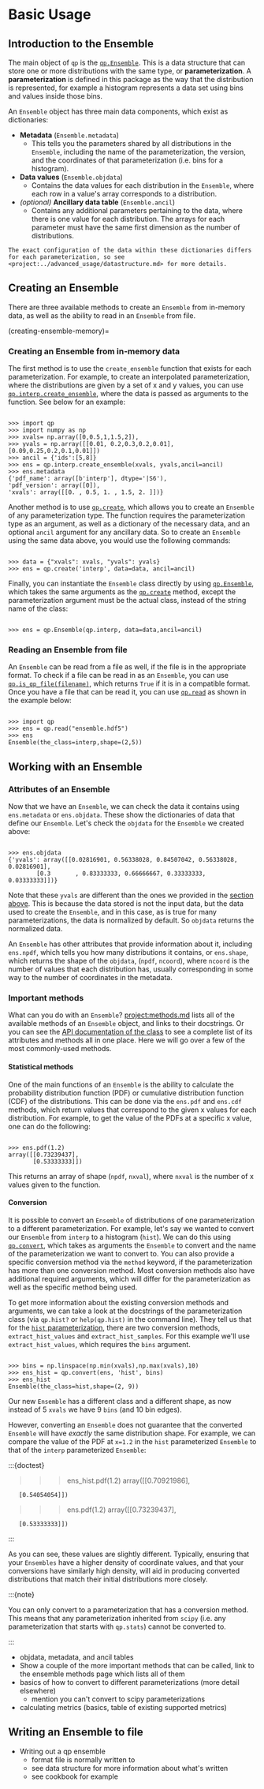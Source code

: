 # Basic Usage

## Introduction to the Ensemble

The main object of `qp` is the [`qp.Ensemble`](#qp.core.ensemble.Ensemble). This is a data structure that can store one or more distributions with the same type, or **parameterization**. A **parameterization** is defined in this package as the way that the distribution is represented, for example a histogram represents a data set using bins and values inside those bins.

An `Ensemble` object has three main data components, which exist as dictionaries:

- **Metadata** (`Ensemble.metadata`)
  - This tells you the parameters shared by all distributions in the `Ensemble`, including the name of the parameterization, the version, and the coordinates of that parameterization (i.e. bins for a histogram).
- **Data values** (`Ensemble.objdata`)
  - Contains the data values for each distribution in the `Ensemble`, where each row in a value's array corresponds to a distribution.
- _(optional)_ **Ancillary data table** (`Ensemble.ancil`)
  - Contains any additional parameters pertaining to the data, where there is one value for each distribution. The arrays for each parameter must have the same first dimension as the number of distributions.

```{note}
The exact configuration of the data within these dictionaries differs for each parameterization, so see <project:../advanced_usage/datastructure.md> for more details.
```

## Creating an Ensemble

There are three available methods to create an `Ensemble` from in-memory data, as well as the ability to read in an `Ensemble` from file.

(creating-ensemble-memory)=

### Creating an Ensemble from in-memory data

The first method is to use the `create_ensemble` function that exists for each parameterization. For example, to create an interpolated parameterization, where the distributions are given by a set of x and y values, you can use [`qp.interp.create_ensemble`](#qp.parameterizations.interp.interp.create_ensemble), where the data is passed as arguments to the function. See below for an example:

```{doctest}

>>> import qp
>>> import numpy as np
>>> xvals= np.array([0,0.5,1,1.5,2]),
>>> yvals = np.array([[0.01, 0.2,0.3,0.2,0.01],[0.09,0.25,0.2,0.1,0.01]])
>>> ancil = {'ids':[5,8]}
>>> ens = qp.interp.create_ensemble(xvals, yvals,ancil=ancil)
>>> ens.metadata
{'pdf_name': array([b'interp'], dtype='|S6'),
'pdf_version': array([0]),
'xvals': array([[0. , 0.5, 1. , 1.5, 2. ]])}

```

Another method is to use [`qp.create`](#qp.core.factory.create), which allows you to create an `Ensemble` of any parameterization type. The function requires the parameterization type as an argument, as well as a dictionary of the necessary data, and an optional `ancil` argument for any ancillary data. So to create an `Ensemble` using the same data above, you would use the following commands:

```{doctest}

>>> data = {"xvals": xvals, "yvals": yvals}
>>> ens = qp.create('interp', data=data, ancil=ancil)

```

Finally, you can instantiate the `Ensemble` class directly by using [`qp.Ensemble`](#qp.core.ensemble.Ensemble), which takes the same arguments as the [`qp.create`](#qp.core.factory.create) method, except the parameterization argument must be the actual class, instead of the string name of the class:

```{doctest}

>>> ens = qp.Ensemble(qp.interp, data=data,ancil=ancil)

```

### Reading an Ensemble from file

An `Ensemble` can be read from a file as well, if the file is in the appropriate format. To check if a file can be read in as an `Ensemble`, you can use [`qp.is_qp_file(filename)`](#qp.core.factory.is_qp_file), which returns `True` if it is in a compatible format. Once you have a file that can be read it, you can use [`qp.read`](#qp.core.factory.read) as shown in the example below:

```{doctest}

>>> import qp
>>> ens = qp.read("ensemble.hdf5")
>>> ens
Ensemble(the_class=interp,shape=(2,5))

```

## Working with an Ensemble

### Attributes of an Ensemble

Now that we have an `Ensemble`, we can check the data it contains using `ens.metadata` or `ens.objdata`. These show the dictionaries of data that define our `Ensemble`. Let's check the `objdata` for the `Ensemble` we created above:

```{doctest}

>>> ens.objdata
{'yvals': array([[0.02816901, 0.56338028, 0.84507042, 0.56338028, 0.02816901],
        [0.3       , 0.83333333, 0.66666667, 0.33333333, 0.03333333]])}

```

Note that these `yvals` are different than the ones we provided in the [section above](#creating-ensemble-memory). This is because the data stored is not the input data, but the data used to create the `Ensemble`, and in this case, as is true for many parameterizations, the data is normalized by default. So `objdata` returns the normalized data.

An `Ensemble` has other attributes that provide information about it, including `ens.npdf`, which tells you how many distributions it contains, or `ens.shape`, which returns the shape of the `objdata`, (`npdf`, `ncoord`), where `ncoord` is the number of values that each distribution has, usually corresponding in some way to the number of coordinates in the metadata.

### Important methods

What can you do with an `Ensemble`? <project:methods.md> lists all of the available methods of an `Ensemble` object, and links to their docstrings. Or you can see the [API documentation of the class](#qp.core.ensemble.Ensemble) to see a complete list of its attributes and methods all in one place. Here we will go over a few of the most commonly-used methods.

#### Statistical methods

One of the main functions of an `Ensemble` is the ability to calculate the probability distribution function (PDF) or cumulative distribution function (CDF) of the distributions. This can be done via the `ens.pdf` and `ens.cdf` methods, which return values that correspond to the given x values for each distribution. For example, to get the value of the PDFs at a specific x value, one can do the following:

```{doctest}

>>> ens.pdf(1.2)
array([[0.73239437],
       [0.53333333]])

```

This returns an array of shape (`npdf`, `nxval`), where `nxval` is the number of x values given to the function.

#### Conversion

It is possible to convert an `Ensemble` of distributions of one parameterization to a different parameterization. For example, let's say we wanted to convert our `Ensemble` from `interp` to a histogram (`hist`). We can do this using [`qp.convert`](#qp.core.factory.convert), which takes as arguments the `Ensemble` to convert and the name of the parameterization we want to convert to. You can also provide a specific conversion method via the `method` keyword, if the parameterization has more than one conversion method. Most conversion methods also have additional required arguments, which will differ for the parameterization as well as the specific method being used.

To get more information about the existing conversion methods and arguments, we can take a look at the docstrings of the parameterization class (via `qp.hist?` or `help(qp.hist)` in the command line). They tell us that for the [`hist` parameterization](#qp.parameterizations.hist.hist_gen), there are two conversion methods, `extract_hist_values` and `extract_hist_samples`. For this example we'll use `extract_hist_values`, which requires the `bins` argument.

```{docstring}

>>> bins = np.linspace(np.min(xvals),np.max(xvals),10)
>>> ens_hist = qp.convert(ens, 'hist', bins)
>>> ens_hist
Ensemble(the_class=hist,shape=(2, 9))

```

Our new `Ensemble` has a different class and a different shape, as now instead of 5 `xvals` we have 9 `bins` (and 10 bin edges).

However, converting an `Ensemble` does not guarantee that the converted `Ensemble` will have _exactly_ the same distribution shape. For example, we can compare the value of the PDF at `x=1.2` in the `hist` parameterized `Ensemble` to that of the `interp` parameterized `Ensemble`:

:::{doctest}

> > > ens_hist.pdf(1.2)
> > > array([[0.70921986],

       [0.54054054]])

> > > ens.pdf(1.2)
> > > array([[0.73239437],

       [0.53333333]])

:::

As you can see, these values are slightly different. Typically, ensuring that your `Ensembles` have a higher density of coordinate values, and that your conversions have similarly high density, will aid in producing converted distributions that match their initial distributions more closely.

:::{note}

You can only convert to a parameterization that has a conversion method. This means that any parameterization inherited from `scipy` (i.e. any parameterization that starts with `qp.stats`) cannot be converted to.

:::

- objdata, metadata, and ancil tables
- Show a couple of the more important methods that can be called, link to the ensemble methods page which lists all of them
- basics of how to convert to different parameterizations (more detail elsewhere)
  - mention you can't convert to scipy parameterizations
- calculating metrics (basics, table of existing supported metrics)

## Writing an Ensemble to file

- Writing out a qp ensemble
  - format file is normally written to
  - see data structure for more information about what's written
  - see cookbook for example

